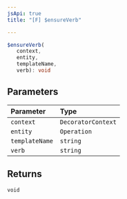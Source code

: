 ```yaml
---
jsApi: true
title: "[F] $ensureVerb"

---
```

```ts
$ensureVerb(
   context, 
   entity, 
   templateName, 
   verb): void
```

## Parameters

| Parameter | Type |
| :------ | :------ |
| `context` | `DecoratorContext` |
| `entity` | `Operation` |
| `templateName` | `string` |
| `verb` | `string` |

## Returns

`void`
